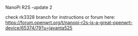 NanoPi R2S
-update 2

check rk3328 branch for instructions
or forum here: https://forum.openwrt.org/t/nanopi-r2s-is-a-great-openwrt-device/65374/79?u=jayanta525